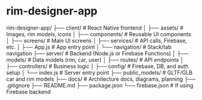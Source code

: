 # rim-designer-app
rim-designer-app/
├── client/                  # React Native frontend
│   ├── assets/              # Images, rim models, icons
│   ├── components/          # Reusable UI components
│   ├── screens/             # Main UI screens
│   ├── services/            # API calls, Firebase, etc.
│   ├── App.js               # App entry point
│   └── navigation/          # Stack/tab navigation
├── server/                  # Backend (Node.js or Firebase Functions)
│   ├── models/              # Data models (rim, car, user)
│   ├── routes/              # API endpoints
│   ├── controllers/         # Business logic
│   ├── config/              # Firebase, DB, and auth setup
│   └── index.js             # Server entry point
├── public_models/           # GLTF/GLB car and rim models
├── docs/                    # Architecture docs, diagrams, planning
├── .gitignore
├── README.md
├── package.json
└── firebase.json            # If using Firebase backend